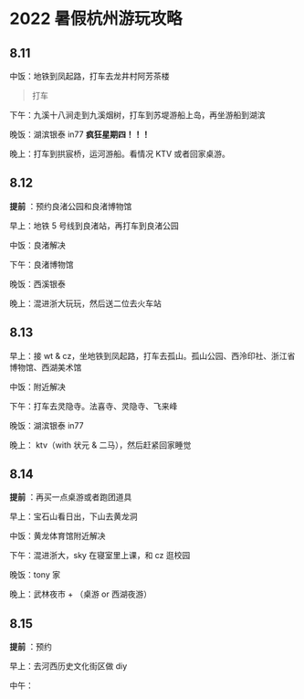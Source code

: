 # 2022 暑假杭州游玩攻略

## 8.11

中饭：地铁到凤起路，打车去龙井村阿芳茶楼

> 打车 

下午：九溪十八涧走到九溪烟树，打车到苏堤游船上岛，再坐游船到湖滨

晚饭：湖滨银泰 in77 **疯狂星期四！！！**

晚上：打车到拱宸桥，运河游船。看情况 KTV 或者回家桌游。

## 8.12

**提前** ：预约良渚公园和良渚博物馆

早上：地铁 5 号线到良渚站，再打车到良渚公园

中饭：良渚解决

下午：良渚博物馆

晚饭：西溪银泰

晚上：混进浙大玩玩，然后送二位去火车站

## 8.13

早上：接 wt & cz，坐地铁到凤起路，打车去孤山。孤山公园、西泠印社、浙江省博物馆、西湖美术馆

中饭：附近解决

下午：打车去灵隐寺。法喜寺、灵隐寺、飞来峰

晚饭：湖滨银泰 in77

晚上： ktv（with 状元 & 二马），然后赶紧回家睡觉

## 8.14

**提前** ：再买一点桌游或者跑团道具

早上：宝石山看日出，下山去黄龙洞

中饭：黄龙体育馆附近解决

下午：混进浙大，sky 在寝室里上课，和 cz 逛校园

晚饭：tony 家

晚上：武林夜市 + （桌游 or 西湖夜游）

## 8.15

**提前** ：预约

早上：去河西历史文化街区做 diy

中午：